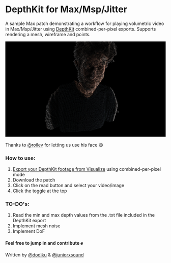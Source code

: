 # DepthKit for Max/Msp/Jitter

A sample Max patch demonstrating a workflow for playing volumetric video in Max/Msp/Jitter using [DepthKit](http://www.depthkit.tv/) combined-per-pixel exports. Supports rendering a mesh, wireframe and points.

![DepthKit in Max](./screenshots/depthkit_in_max.gif)

Thanks to [@roilev](https://github.com/roilev) for letting us use his face 😄

### How to use:
1. [Export your DepthKit footage from Visualize](http://www.depthkit.tv/visualize/) using combined-per-pixel mode
1. Download the patch
1. Click on the read button and select your video/image
1. Click the toggle at the top

### TO-DO's:
1. Read the min and max depth values from the .txt file included in the DepthKit export
1. Implement mesh noise
1. Implement DoF

#### Feel free to jump in and contribute ✊

Written by [@dodiku](https://github.com/dodiku) & [@juniorxsound](https://github.com/juniorxsound)
